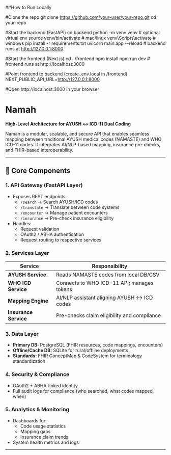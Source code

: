 ##How to Run Locally

#Clone the repo
git clone https://github.com/your-user/your-repo.git
cd your-repo

#Start the backend (FastAPI)
cd backend
python -m venv venv        # optional virtual env
source venv/bin/activate   # mac/linux
venv\Scripts\activate      # windows
pip install -r requirements.txt
uvicorn main:app --reload  # backend runs at http://127.0.0.1:8000

#Start the frontend (Next.js)
cd ../frontend
npm install
npm run dev                # frontend runs at http://localhost:3000

#Point frontend to backend (create .env.local in /frontend)
NEXT_PUBLIC_API_URL=http://127.0.0.1:8000

#Open http://localhost:3000 in your browser



# Namah

**High-Level Architecture for AYUSH ↔ ICD-11 Dual Coding**

Namah is a modular, scalable, and secure API that enables seamless mapping between traditional AYUSH medical codes (NAMASTE) and WHO ICD-11 codes. It integrates AI/NLP-based mapping, insurance pre-checks, and FHIR-based interoperability.

---

## 🔑 Core Components

### 1. API Gateway (FastAPI Layer)
- Exposes REST endpoints:
  - `/search` → Search AYUSH/ICD codes  
  - `/translate` → Translate between code systems  
  - `/encounter` → Manage patient encounters  
  - `/insurance` → Pre-check insurance eligibility  
- Handles:
  - Request validation  
  - OAuth2 / ABHA authentication  
  - Request routing to respective services  

### 2. Services Layer

| Service | Responsibility |
|---------|----------------|
| **AYUSH Service** | Reads NAMASTE codes from local DB/CSV |
| **WHO ICD Service** | Connects to WHO ICD-11 API; manages tokens |
| **Mapping Engine** | AI/NLP assistant aligning AYUSH ↔ ICD codes |
| **Insurance Service** | Pre-checks claim eligibility and compliance |

### 3. Data Layer
- **Primary DB:** PostgreSQL (FHIR resources, code mappings, encounters)  
- **Offline/Cache DB:** SQLite for rural/offline deployments  
- **Standards:** FHIR ConceptMap & CodeSystem for terminology standardization  

### 4. Security & Compliance
- OAuth2 + ABHA-linked identity  
- Full audit logs for compliance (who searched, what codes mapped, when)  

### 5. Analytics & Monitoring
- Dashboards for:
  - Code usage statistics  
  - Mapping gaps  
  - Insurance claim trends  
- System health metrics and logs  

---

